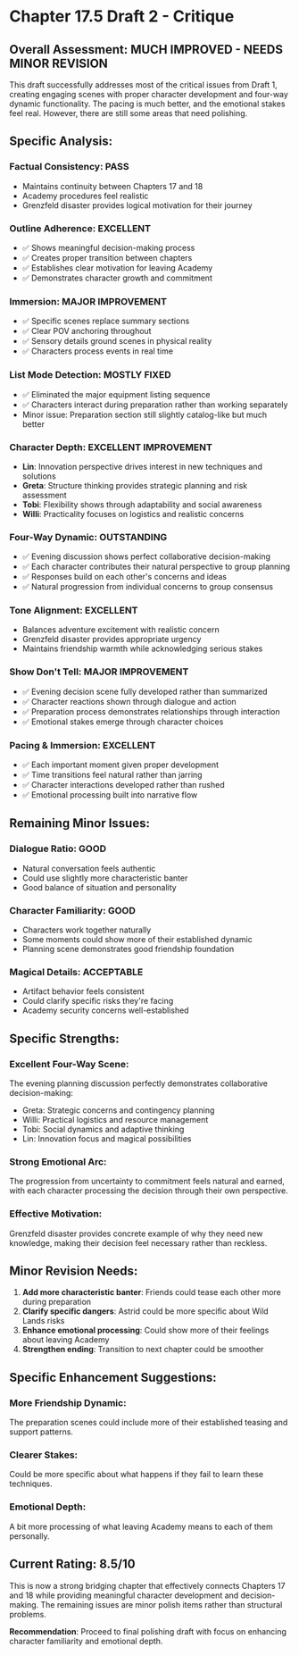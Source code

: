 # Chapter 17.5 Draft 2 - Critique

## Overall Assessment: MUCH IMPROVED - NEEDS MINOR REVISION

This draft successfully addresses most of the critical issues from Draft 1, creating engaging scenes with proper character development and four-way dynamic functionality. The pacing is much better, and the emotional stakes feel real. However, there are still some areas that need polishing.

## Specific Analysis:

### Factual Consistency: PASS
- Maintains continuity between Chapters 17 and 18
- Academy procedures feel realistic
- Grenzfeld disaster provides logical motivation for their journey

### Outline Adherence: EXCELLENT
- ✅ Shows meaningful decision-making process
- ✅ Creates proper transition between chapters
- ✅ Establishes clear motivation for leaving Academy
- ✅ Demonstrates character growth and commitment

### Immersion: MAJOR IMPROVEMENT
- ✅ Specific scenes replace summary sections
- ✅ Clear POV anchoring throughout
- ✅ Sensory details ground scenes in physical reality
- ✅ Characters process events in real time

### List Mode Detection: MOSTLY FIXED
- ✅ Eliminated the major equipment listing sequence
- ✅ Characters interact during preparation rather than working separately
- Minor issue: Preparation section still slightly catalog-like but much better

### Character Depth: EXCELLENT IMPROVEMENT
- **Lin**: Innovation perspective drives interest in new techniques and solutions
- **Greta**: Structure thinking provides strategic planning and risk assessment
- **Tobi**: Flexibility shows through adaptability and social awareness
- **Willi**: Practicality focuses on logistics and realistic concerns

### Four-Way Dynamic: OUTSTANDING
- ✅ Evening discussion shows perfect collaborative decision-making
- ✅ Each character contributes their natural perspective to group planning
- ✅ Responses build on each other's concerns and ideas
- ✅ Natural progression from individual concerns to group consensus

### Tone Alignment: EXCELLENT
- Balances adventure excitement with realistic concern
- Grenzfeld disaster provides appropriate urgency
- Maintains friendship warmth while acknowledging serious stakes

### Show Don't Tell: MAJOR IMPROVEMENT
- ✅ Evening decision scene fully developed rather than summarized
- ✅ Character reactions shown through dialogue and action
- ✅ Preparation process demonstrates relationships through interaction
- ✅ Emotional stakes emerge through character choices

### Pacing & Immersion: EXCELLENT
- ✅ Each important moment given proper development
- ✅ Time transitions feel natural rather than jarring
- ✅ Character interactions developed rather than rushed
- ✅ Emotional processing built into narrative flow

## Remaining Minor Issues:

### Dialogue Ratio: GOOD
- Natural conversation feels authentic
- Could use slightly more characteristic banter
- Good balance of situation and personality

### Character Familiarity: GOOD
- Characters work together naturally
- Some moments could show more of their established dynamic
- Planning scene demonstrates good friendship foundation

### Magical Details: ACCEPTABLE
- Artifact behavior feels consistent
- Could clarify specific risks they're facing
- Academy security concerns well-established

## Specific Strengths:

### Excellent Four-Way Scene:
The evening planning discussion perfectly demonstrates collaborative decision-making:
- Greta: Strategic concerns and contingency planning
- Willi: Practical logistics and resource management
- Tobi: Social dynamics and adaptive thinking
- Lin: Innovation focus and magical possibilities

### Strong Emotional Arc:
The progression from uncertainty to commitment feels natural and earned, with each character processing the decision through their own perspective.

### Effective Motivation:
Grenzfeld disaster provides concrete example of why they need new knowledge, making their decision feel necessary rather than reckless.

## Minor Revision Needs:

1. **Add more characteristic banter**: Friends could tease each other more during preparation
2. **Clarify specific dangers**: Astrid could be more specific about Wild Lands risks
3. **Enhance emotional processing**: Could show more of their feelings about leaving Academy
4. **Strengthen ending**: Transition to next chapter could be smoother

## Specific Enhancement Suggestions:

### More Friendship Dynamic:
The preparation scenes could include more of their established teasing and support patterns.

### Clearer Stakes:
Could be more specific about what happens if they fail to learn these techniques.

### Emotional Depth:
A bit more processing of what leaving Academy means to each of them personally.

## Current Rating: 8.5/10

This is now a strong bridging chapter that effectively connects Chapters 17 and 18 while providing meaningful character development and decision-making. The remaining issues are minor polish items rather than structural problems.

**Recommendation**: Proceed to final polishing draft with focus on enhancing character familiarity and emotional depth.
